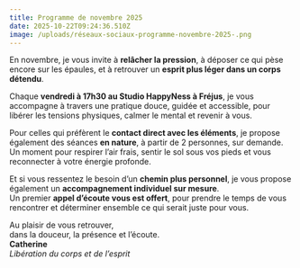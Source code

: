 ```yaml
---
title: Programme de novembre 2025
date: 2025-10-22T09:24:36.510Z
image: /uploads/réseaux-sociaux-programme-novembre-2025-.png
---
```

En novembre, je vous invite à **relâcher la pression**, à déposer ce qui pèse encore sur les épaules, et à retrouver un **esprit plus léger dans un corps détendu**.

Chaque **vendredi à 17h30 au Studio HappyNess à Fréjus**, je vous accompagne à travers une pratique douce, guidée et accessible, pour libérer les tensions physiques, calmer le mental et revenir à vous.

Pour celles qui préfèrent le **contact direct avec les éléments**, je propose également des séances **en nature**, à partir de 2 personnes, sur demande.\
Un moment pour respirer l’air frais, sentir le sol sous vos pieds et vous reconnecter à votre énergie profonde.

Et si vous ressentez le besoin d’un **chemin plus personnel**, je vous propose également un **accompagnement individuel sur mesure**.\
Un premier **appel d’écoute vous est offert**, pour prendre le temps de vous rencontrer et déterminer ensemble ce qui serait juste pour vous.

Au plaisir de vous retrouver,\
dans la douceur, la présence et l’écoute.\
**Catherine**\
*Libération du corps et de l’esprit*